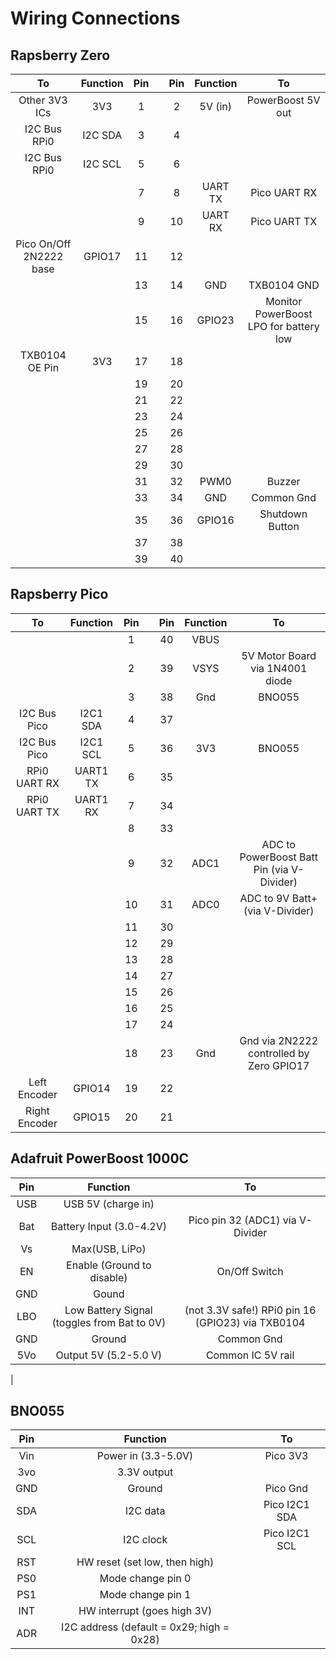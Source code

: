 # Wiring Connections

## Rapsberry Zero

| To | Function          | Pin | | Pin | Function | To |
| :---: |  :---: | :---: | :---: | :---: | :---:  | :---: |
| Other 3V3 ICs            | 3V3     |  1 |  |  2 | 5V (in)   | PowerBoost 5V out |
| I2C Bus RPi0             | I2C SDA |  3 |  |  4 |           |  |
| I2C Bus RPi0             | I2C SCL |  5 |  |  6 |           | |
|                          |         |  7 |  |  8 | UART TX   | Pico UART RX |
|                          |         |  9 |  | 10 | UART RX   | Pico UART TX |
| Pico On/Off 2N2222 base  | GPIO17  | 11 |  | 12 |  |  |
|                          |         | 13 |  | 14 | GND       | TXB0104 GND |
|                          |         | 15 |  | 16 | GPIO23    | Monitor PowerBoost LPO for battery low |
|  TXB0104 OE Pin          | 3V3     | 17 |  | 18 |  |  |
|                          |         | 19 |  | 20 |  |  |
|                          |         | 21 |  | 22 |  |  |
|                          |         | 23 |  | 24 |  |  |
|                          |         | 25 |  | 26 |  |  |
|                          |         | 27 |  | 28 |  |  |
|                          |         | 29 |  | 30 |  |  |
|                          |         | 31 |  | 32 | PWM0      | Buzzer |
|                          |         | 33 |  | 34 | GND       | Common Gnd |
|                          |         | 35 |  | 36 | GPIO16    | Shutdown Button |
|                          |         | 37 |  | 38 |  |  |
|                          |         | 39 |  | 40 |  |  |


## Rapsberry Pico

| To    | Function        | Pin | | Pin | Function | To |
| :---: |  :---: | :---: | :---: | :---: | :---: | :---: |
|                  |          |  1 |  | 40 | VBUS      |            |
|                  |          |  2 |  | 39 | VSYS      | 5V Motor Board via 1N4001 diode |
|                  |          |  3 |  | 38 | Gnd       | BNO055  |
| I2C Bus Pico     | I2C1 SDA |  4 |  | 37 |           |            |
| I2C Bus Pico     | I2C1 SCL |  5 |  | 36 | 3V3       | BNO055 |
| RPi0 UART RX     | UART1 TX |  6 |  | 35 |           |        |
| RPi0 UART TX     | UART1 RX |  7 |  | 34 |           |        |
|                  |          |  8 |  | 33 |  |  |
|                  |          |  9 |  | 32 | ADC1      | ADC to PowerBoost Batt Pin (via V-Divider) |
|                  |          | 10 |  | 31 | ADC0      | ADC to 9V Batt+ (via V-Divider) |
|                  |          | 11 |  | 30 |  |  |
|                  |          | 12 |  | 29 |  |  |
|                  |          | 13 |  | 28 |  |  |
|                  |          | 14 |  | 27 |  |  |
|                  |          | 15 |  | 26 |  |  |
|                  |          | 16 |  | 25 |  |  |
|                  |          | 17 |  | 24 |  |  |
|                  |          | 18 |  | 23 | Gnd       | Gnd via 2N2222 controlled by Zero GPIO17 |
| Left Encoder     | GPIO14   | 19 |  | 22 |  |  |
| Right Encoder    | GPIO15   | 20 |  | 21 |  |  |



## Adafruit PowerBoost 1000C

| Pin   | Function                                    | To |
| :---: | :---:                                       | :---: |
| USB   | USB 5V (charge in)                          |  |
| Bat   | Battery Input (3.0-4.2V)                    | Pico pin 32 (ADC1) via V-Divider |
| Vs    | Max(USB, LiPo)                              |  |
| EN    | Enable (Ground to disable)                  | On/Off Switch |
| GND   | Gound                                       |  |
| LBO   | Low Battery Signal (toggles from Bat to 0V) | (not 3.3V safe!) RPi0 pin 16 (GPIO23) via TXB0104 |
| GND   | Ground                                      | Common Gnd |
| 5Vo   | Output 5V (5.2-5.0 V)                       | Common IC 5V rail  |
|


## BNO055

| Pin   | Function                                    | To |
| :---: | :---:                                       | :---: |
| Vin   | Power in (3.3-5.0V)                         | Pico 3V3 |
| 3vo   | 3.3V output                                 |  |
| GND   | Ground                                      | Pico Gnd |
| SDA   | I2C data                                    | Pico I2C1 SDA |
| SCL   | I2C clock                                   | Pico I2C1 SCL |
| RST   | HW reset (set low, then high)               |  |
| PS0   | Mode change pin 0                           |  |
| PS1   | Mode change pin 1                           |  |
| INT   | HW interrupt (goes high 3V)                 |  |
| ADR   | I2C address (default = 0x29; high = 0x28)   |  |
